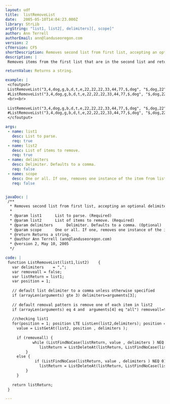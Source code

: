 ```yaml
---
layout: udf
title:  listRemoveList
date:   2005-05-10T14:04:23.000Z
library: StrLib
argString: "list1, list2[, delimiters][, scope]"
author: Ann Terrell
authorEmail: ann@landuseoregon.com
version: 2
cfVersion: CF5
shortDescription: Removes second list from first list, accepting an optional delimiter and whether to remove one or all list items.
description: |
 Removes items from the first list that are in the second list and returns the edited list.  Lists one and two are required, and optionally, pass in a delimiter and option to remove all instances of items in list 2, or to remove the first one.  (default is remove 1)

returnValue: Returns a string.

example: |
 <cfoutput>
 ListRemoveList("3,4,dog,g,b,d,t,e,22,22,22,33,44,77,$,dog", "$,dog,22", ",","all") =
 #ListRemoveList("3,4,dog,g,b,d,t,e,22,22,22,33,44,77,$,dog", "$,dog,22", ",","all")#
 <br><br>
 
 ListRemoveList("3,4,dog,g,b,d,t,e,22,22,22,33,44,77,$,dog", "$,dog,22", ",", "one") = 
 #ListRemoveList("3,4,dog,g,b,d,t,e,22,22,22,33,44,77,$,dog", "$,dog,22", ",", "one")#
 </cfoutput>

args:
 - name: list1
   desc: List to parse.
   req: true
 - name: list2
   desc: List of items to remove.
   req: true
 - name: delimiters
   desc: Delimiter. Defaults to a comma.
   req: false
 - name: scope
   desc: One or all. If one, removes one instance of the item from list2. All if otherwise. Defaults to one.
   req: false


javaDoc: |
 /**
  * Removes second list from first list, accepting an optional delimiter and whether to remove one or all list items.
  * 
  * @param list1      List to parse. (Required)
  * @param list2      List of items to remove. (Required)
  * @param delimiters      Delimiter. Defaults to a comma. (Optional)
  * @param scope      One or all. If one, removes one instance of the item from list2. All if otherwise. Defaults to one. (Optional)
  * @return Returns a string. 
  * @author Ann Terrell (ann@landuseoregon.com) 
  * @version 2, May 10, 2005 
  */

code: |
 function ListRemoveList(list1,list2)    {
   var delimiters    = ",";
   var removeall = false;
   var listReturn = list1;
   var position = 1;
 
   // default list delimiter to a comma unless otherwise specified
   if (arrayLen(arguments) gte 3) delimiters=arguments[3];
 
   // default removal pattern is remove one of each item in list2
   if (arrayLen(arguments) eq 4 and  arguments[4] eq "all") removeall=true;
   
   //checking list1
   for(position = 1; position LTE ListLen(list2,delimiters); position = position + 1) {
     value = ListGetAt(list2, position , delimiters );
      
     if (removeall) {
            while (ListFindNoCase(listReturn, value , delimiters ) NEQ 0)
               listReturn = ListDeleteAt(listReturn, ListFindNoCase(listReturn, value , delimiters ) , delimiters );
         }
     else {
             if (ListFindNoCase(listReturn, value , delimiters ) NEQ 0)
               listReturn = ListDeleteAt(listReturn, ListFindNoCase(listReturn, value , delimiters ) , delimiters );
         }
     }
         
   return listReturn;
 }

---
```


